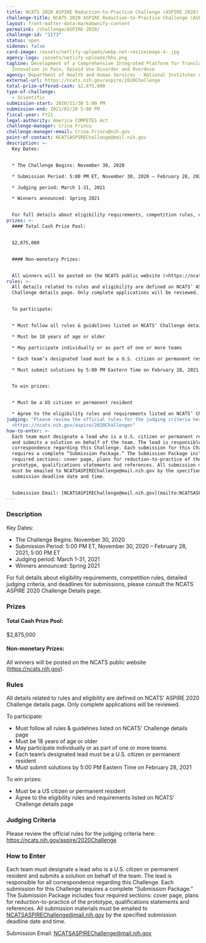 ```yaml
---
title: NCATS 2020 ASPIRE Reduction-to-Practice Challenge (ASPIRE 2020)
challenge-title: NCATS 2020 ASPIRE Reduction-to-Practice Challenge (ASPIRE 2020)
layout: front-matter-data-markdownify-content
permalink: /challenge/ASPIRE-2020/
challenge-id: "1173"
status: open
sidenav: false
card-image: /assets/netlify-uploads/webp.net-resizeimage-4-.jpg
agency-logo: /assets/netlify-uploads/hhs.png
tagline: Development of a Comprehensive Integrated Platform for Translational
  Innovation in Pain, Opioid Use Disorder and Overdose
agency: Department of Health and Human Services - National Institutes of Health
external-url: https://ncats.nih.gov/aspire/2020Challenge
total-prize-offered-cash: $2,875,000
type-of-challenge:
  - Scientific
submission-start: 2020/11/30 5:00 PM
submission-end: 2021/02/28 5:00 PM
fiscal-year: FY21
legal-authority: America COMPETES Act
challenge-manager: Crina Frincu
challenge-manager-email: Crina.Frincu@nih.gov
point-of-contact: NCATSASPIREChallenge@mail.nih.gov
description: >-
  Key Dates:


  * The Challenge Begins: November 30, 2020

  * Submission Period: 5:00 PM ET, November 30, 2020 – February 28, 2021, 5:00 PM ET

  * Judging period: March 1-31, 2021

  * Winners announced: Spring 2021


  For full details about eligibility requirements, competition rules, detailed judging criteria, and deadlines for submissions, please consult the NCATS ASPIRE 2020 Challenge Details page.
prizes: >-
  #### Total Cash Prize Pool: 


  $2,875,000


  #### Non-monetary Prizes:


  All winners will be posted on the NCATS public website (<https://ncats.nih.gov>).
rules: >-
  All details related to rules and eligibility are defined on NCATS’ ASPIRE 2020
  Challenge details page. Only complete applications will be reviewed.


  To participate:


  * Must follow all rules & guidelines listed on NCATS' Challenge details page

  * Must be 18 years of age or older

  * May participate individually or as part of one or more teams

  * Each team’s designated lead must be a U.S. citizen or permanent resident

  * Must submit solutions by 5:00 PM Eastern Time on February 28, 2021


  To win prizes:


  * Must be a US citizen or permanent resident

  * Agree to the eligibility rules and requirements listed on NCATS’ Challenge details page
judging: "Please review the official rules for the judging criteria here:
  <https://ncats.nih.gov/aspire/2020Challenge>"
how-to-enter: >-
  Each team must designate a lead who is a U.S. citizen or permanent resident
  and submits a solution on behalf of the team. The lead is responsible for all
  correspondence regarding this Challenge. Each submission for this Challenge
  requires a complete “Submission Package.” The Submission Package includes four
  required sections: cover page, plans for reduction-to-practice of the
  prototype, qualifications statements and references. All submission materials
  must be emailed to NCATSASPIREChallenge@mail.nih.gov by the specified
  submission deadline date and time.


  Submission Email: [NCATSASPIREChallenge@mail.nih.gov](mailto:NCATSASPIREChallenge@mail.nih.gov)
---
```

### Description

Key Dates:

* The Challenge Begins: November 30, 2020
* Submission Period: 5:00 PM ET, November 30, 2020 – February 28, 2021, 5:00 PM ET
* Judging period: March 1-31, 2021
* Winners announced: Spring 2021

For full details about eligibility requirements, competition rules, detailed judging criteria, and deadlines for submissions, please consult the NCATS ASPIRE 2020 Challenge Details page.

### Prizes

#### Total Cash Prize Pool:

$2,875,000

#### Non-monetary Prizes:

All winners will be posted on the NCATS public website (<https://ncats.nih.gov>).

### Rules

All details related to rules and eligibility are defined on NCATS’ ASPIRE 2020 Challenge details page. Only complete applications will be reviewed.

To participate:

* Must follow all rules & guidelines listed on NCATS' Challenge details page
* Must be 18 years of age or older
* May participate individually or as part of one or more teams
* Each team’s designated lead must be a U.S. citizen or permanent resident
* Must submit solutions by 5:00 PM Eastern Time on February 28, 2021

To win prizes:

* Must be a US citizen or permanent resident
* Agree to the eligibility rules and requirements listed on NCATS’ Challenge details page

### Judging Criteria

Please review the official rules for the judging criteria here: <https://ncats.nih.gov/aspire/2020Challenge> 

### How to Enter

Each team must designate a lead who is a U.S. citizen or permanent resident and submits a solution on behalf of the team. The lead is responsible for all correspondence regarding this Challenge. Each submission for this Challenge requires a complete “Submission Package.” The Submission Package includes four required sections: cover page, plans for reduction-to-practice of the prototype, qualifications statements and references. All submission materials must be emailed to NCATSASPIREChallenge@mail.nih.gov by the specified submission deadline date and time.

Submission Email: <NCATSASPIREChallenge@mail.nih.gov>